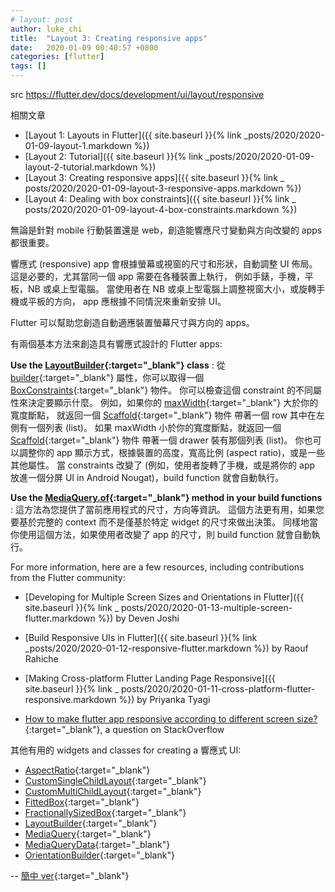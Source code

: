 ```yaml
---
# layout: post
author: luke_chi
title:  "Layout 3: Creating responsive apps"
date:   2020-01-09 00:40:57 +0800
categories: [flutter]
tags: []
---
```


src <https://flutter.dev/docs/development/ui/layout/responsive>

相關文章
* [Layout 1: Layouts in Flutter]({{ site.baseurl }}{% link _posts/2020/2020-01-09-layout-1.markdown %})
* [Layout 2: Tutorial]({{ site.baseurl }}{% link _posts/2020/2020-01-09-layout-2-tutorial.markdown %})
* [Layout 3: Creating responsive apps]({{ site.baseurl }}{% link _
  posts/2020/2020-01-09-layout-3-responsive-apps.markdown %})
* [Layout 4: Dealing with box constraints]({{ site.baseurl }}{% link _
  posts/2020/2020-01-09-layout-4-box-constraints.markdown %})

無論是針對 mobile 行動裝置還是 web，創造能響應尺寸變動與方向改變的 apps 都很重要。

響應式 (responsive) app 會根據螢幕或視窗的尺寸和形狀，自動調整 UI 佈局。
這是必要的，尤其當同一個 app 需要在各種裝置上執行，
例如手錶，手機，平板，NB 或桌上型電腦。
當使用者在 NB 或桌上型電腦上調整視窗大小，或旋轉手機或平板的方向，
app 應根據不同情況來重新安排 UI。

Flutter 可以幫助您創造自動適應裝置螢幕尺寸與方向的 apps。

有兩個基本方法來創造具有響應式設計的 Flutter apps:

**Use the [LayoutBuilder](https://api.flutter.dev/flutter/widgets/LayoutBuilder-class.html){:target="_blank"} class**
: 從 [builder](https://api.flutter.dev/flutter/widgets/LayoutBuilder/builder.html){:target="_blank"} 屬性，你可以取得一個
  [BoxConstraints](https://api.flutter.dev/flutter/rendering/BoxConstraints-class.html){:target="_blank"} 物件。
  你可以檢查這個 constraint 的不同屬性來決定要顯示什麼。
  例如，如果你的 [maxWidth](https://api.flutter.dev/flutter/rendering/BoxConstraints/maxWidth.html){:target="_blank"} 大於你的寬度斷點，
  就返回一個 [Scaffold](https://api.flutter.dev/flutter/material/Scaffold-class.html){:target="_blank"} 物件
  帶著一個 row 其中在左側有一個列表 (list)。
  如果 maxWidth 小於你的寬度斷點，就返回一個 [Scaffold](https://api.flutter.dev/flutter/material/Scaffold-class.html){:target="_blank"} 物件
  帶著一個 drawer 裝有那個列表 (list)。
  你也可以調整你的 app 顯示方式，根據裝置的高度，寬高比例 (aspect ratio)，或是一些其他屬性。
  當 constraints 改變了 (例如，使用者旋轉了手機，或是將你的 app 放進一個分屏 UI in Android Nougat)，build function 就會自動執行。

**Use the [MediaQuery.of](https://api.flutter.dev/flutter/widgets/MediaQuery/of.html){:target="_blank"} method in your build functions**
: 這方法為您提供了當前應用程式的尺寸，方向等資訊。
  這個方法更有用，如果您要基於完整的 context 而不是僅基於特定 widget 的尺寸來做出決策。
  同樣地當你使用這個方法，如果使用者改變了 app 的尺寸，則 build function 就會自動執行。

For more information, here are a few resources,
including contributions from the Flutter community:

* [Developing for Multiple Screen Sizes and Orientations in Flutter]({{ site.baseurl }}{% link _
  posts/2020/2020-01-13-multiple-screen-flutter.markdown %}) by Deven Joshi

* [Build Responsive UIs in Flutter]({{ site.baseurl }}{% link _posts/2020/2020-01-12-responsive-flutter.markdown %}) by
  Raouf Rahiche

* [Making Cross-platform Flutter Landing Page Responsive]({{ site.baseurl }}{% link _
  posts/2020/2020-01-11-cross-platform-flutter-responsive.markdown %}) by Priyanka Tyagi

* [How to make flutter app responsive according to different screen size?](https://stackoverflow.com/questions/49704497/how-to-make-flutter-app-responsive-according-to-different-screen-size)
  {:target="_blank"}, a question on StackOverflow

其他有用的 widgets and classes for creating a 響應式 UI:

* [AspectRatio](https://api.flutter.dev/flutter/widgets/AspectRatio-class.html){:target="_blank"}
* [CustomSingleChildLayout](https://api.flutter.dev/flutter/widgets/CustomSingleChildLayout-class.html){:target="_blank"}
* [CustomMultiChildLayout](https://api.flutter.dev/flutter/widgets/CustomMultiChildLayout-class.html){:target="_blank"}
* [FittedBox](https://api.flutter.dev/flutter/widgets/FittedBox-class.html){:target="_blank"}
* [FractionallySizedBox](https://api.flutter.dev/flutter/widgets/FractionallySizedBox-class.html){:target="_blank"}
* [LayoutBuilder](https://api.flutter.dev/flutter/widgets/LayoutBuilder-class.html){:target="_blank"}
* [MediaQuery](https://api.flutter.dev/flutter/widgets/MediaQuery-class.html){:target="_blank"}
* [MediaQueryData](https://api.flutter.dev/flutter/widgets/MediaQueryData-class.html){:target="_blank"}
* [OrientationBuilder](https://api.flutter.dev/flutter/widgets/OrientationBuilder-class.html){:target="_blank"}

--
[簡中 ver](https://flutter.cn/docs/development/ui/layout/responsive){:target="_blank"}

